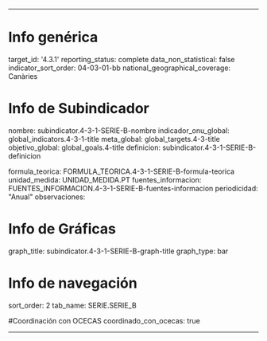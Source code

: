 ---

# Info genérica
target_id: '4.3.1'
reporting_status: complete
data_non_statistical: false
indicator_sort_order: 04-03-01-bb
national_geographical_coverage: Canàries

# Info de Subindicador
nombre: subindicator.4-3-1-SERIE-B-nombre
indicador_onu_global: global_indicators.4-3-1-title
meta_global: global_targets.4-3-title
objetivo_global: global_goals.4-title
definicion: subindicator.4-3-1-SERIE-B-definicion

formula_teorica: FORMULA_TEORICA.4-3-1-SERIE-B-formula-teorica
unidad_medida: UNIDAD_MEDIDA.PT
fuentes_informacion: FUENTES_INFORMACION.4-3-1-SERIE-B-fuentes-informacion
periodicidad: "Anual"
observaciones:

# Info de Gráficas
graph_title: subindicator.4-3-1-SERIE-B-graph-title
graph_type: bar

# Info de navegación
sort_order: 2
tab_name: SERIE.SERIE_B

#Coordinación con OCECAS
coordinado_con_ocecas: true

---